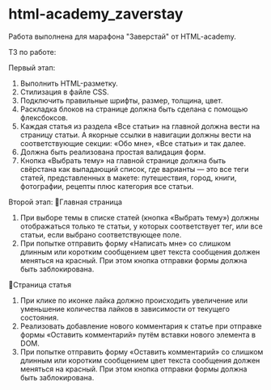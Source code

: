 # html-academy_zaverstay

Работа выполнена для марафона "Заверстай" от HTML-academy.

ТЗ по работе:

Первый этап:
1. Выполнить HTML-разметку.
2. Стилизация в файле CSS.
3. Подключить правильные шрифты, размер, толщина, цвет.
4. Раскладка блоков на странице должна быть сделана с помощью флексбоксов.
5. Каждая статья из раздела «Все статьи» на главной должна вести на страницу статьи. А якорные ссылки в навигации должны вести на соответствующие секции: «Обо мне», «Все статьи» и так далее.
6. Должна быть реализована простая валидация форм.
7. Кнопка «Выбрать тему» на главной странице должна быть свёрстана как выпадающий список, где варианты — это все теги статей, представленных в макете: путешествия, город, книги, фотографии, рецепты плюс категория все статьи.

Второй этап:
🔹Главная страница
1. При выборе темы в списке статей (кнопка «Выбрать тему») должны отображаться только те статьи, у которых соответствует тег, или все статьи, если выбрано соответствующее поле.
2. При попытке отправить форму «Написать мне» со слишком длинным или коротким сообщением цвет текста сообщения должен меняться на красный. При этом кнопка отправки формы должна быть заблокирована.

🔹Страница статья
1. При клике по иконке лайка должно происходить увеличение или уменьшение количества лайков в зависимости от текущего состояния.
2. Реализовать добавление нового комментария к статье при отправке формы «Оставить комментарий» путём вставки нового элемента в DOM.
3. При попытке отправить форму «Оставить комментарий» со слишком длинным или коротким сообщением цвет текста сообщения должен меняться на красный. При этом кнопка отправки формы должна быть заблокирована.